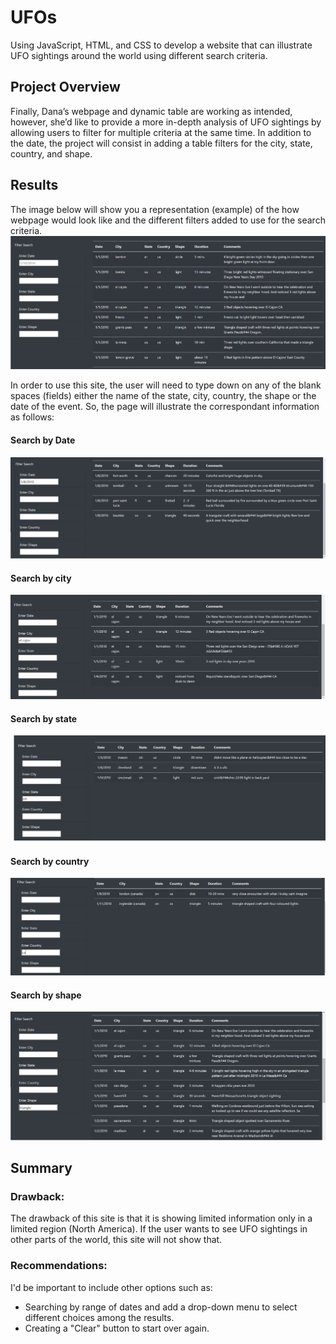 # UFOs
Using JavaScript, HTML, and CSS to develop a website that can illustrate UFO sightings around the world using different search criteria.

## Project Overview
Finally, Dana’s webpage and dynamic table are working as intended, however, she’d like to provide a more in-depth analysis of UFO sightings by allowing users to filter for multiple criteria at the same time. In addition to the date, the project will consist in adding a table filters for the city, state, country, and shape. 

## Results
The image below will show you a representation (example) of the how webpage would look like and the different filters added to use for the search criteria.
![image](https://github.com/rdonosob1/UFOs/blob/main/Resources/website%20illustration.png)

In order to use this site, the user will need to type down on any of the blank spaces (fields) either the name of the state, city, country, the shape or the date of the event. So, the page will illustrate the correspondant information as follows:

#### Search by Date
![image](https://github.com/rdonosob1/UFOs/blob/main/Resources/Examples/search%20by%20date.png)

#### Search by city
![image](https://github.com/rdonosob1/UFOs/blob/main/Resources/Examples/search%20by%20city.png)

#### Search by state
![image](https://github.com/rdonosob1/UFOs/blob/main/Resources/Examples/search%20by%20state.png)

#### Search by country
![image](https://github.com/rdonosob1/UFOs/blob/main/Resources/Examples/search%20by%20country.png)

#### Search by shape
![image](https://github.com/rdonosob1/UFOs/blob/main/Resources/Examples/search%20by%20shape.png)

## Summary
### Drawback: 
The drawback of this site is that it is showing limited information only in a limited region (North America). If the user wants to see UFO sightings in other parts of the world, this site will not show that.

### Recommendations:
I'd be important to include other options such as:
* Searching by range of dates and add a drop-down menu to select different choices among the results.
* Creating a "Clear" button to start over again.
